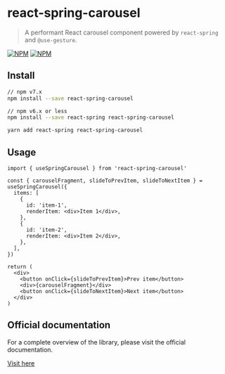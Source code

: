 # react-spring-carousel

> A performant React carousel component powered by `react-spring` and `@use-gesture`.

[![NPM](https://img.shields.io/npm/v/react-spring-carousel.svg)](https://www.npmjs.com/package/react-spring-carousel) [![NPM](https://img.shields.io/bundlephobia/minzip/react-spring-carousel)](https://img.shields.io/bundlephobia/minzip/react-spring-carousel)

## Install

```bash
// npm v7.x
npm install --save react-spring-carousel
```

```bash
// npm v6.x or less
npm install --save react-spring react-spring-carousel
```

```bash
yarn add react-spring react-spring-carousel
```

## Usage

```tsx
import { useSpringCarousel } from 'react-spring-carousel'

const { carouselFragment, slideToPrevItem, slideToNextItem } = useSpringCarousel({
  items: [
    {
      id: 'item-1',
      renderItem: <div>Item 1</div>,
    },
    {
      id: 'item-2',
      renderItem: <div>Item 2</div>,
    },
  ],
})

return (
  <div>
    <button onClick={slideToPrevItem}>Prev item</button>
    <div>{carouselFragment}</div>
    <button onClick={slideToNextItem}>Next item</button>
  </div>
)
```

## Official documentation

For a complete overview of the library, please visit the official documentation.

[Visit here](https://react-spring-carousel.emilianobucci.com)

